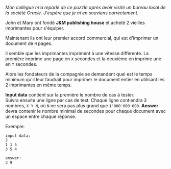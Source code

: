 _Mon collègue m'a reparlé de ce puzzle après avoir visité un bureau local de la société Oracle. J'espère que je m'en souviens correctement._

John et Mary ont fondé **J&M publishing house** et acheté 2 vieilles imprimantes pour s'équiper.

Maintenant ils ont leur premier accord commercial, qui est d'imprimer un document de `N` pages.

Il semble que les imprimantes impriment à une vitesse différente. 
La première imprime une page en `X` secondes et la deuxième en imprime une en `Y` secondes.

Alors les fondateurs de la compagnie se demandent quel est le temps minimum qu'il leur faudrait pour imprimer le document entier 
en utilisant les 2 imprimantes en même temps.

**Input data** contient sur la première le nombre de cas à tester.  
Suivra ensuite une ligne par cas de test.
Chaque ligne contiendra 3 nombres, `X Y N`, où `N` ne sera pas plus grand que `1'000'000'000`.
**Answer** devra contenir le nombre minimal de secondes pour chaque document avec un espace entre chaque réponse.

Exemple:

	input data:
	2
	1 1 5
	3 5 4
	
	answer:
	3 9
